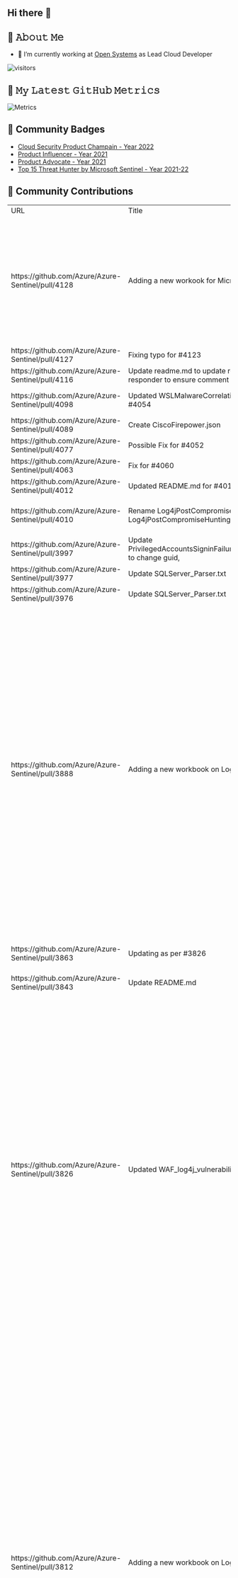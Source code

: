 ## Hi there 👋

<!--
**samikroy/samikroy** is a ✨ _special_ ✨ repository because its `README.md` (this file) appears on your GitHub profile.
-->
## :book: 𝙰𝚋𝚘𝚞𝚝 𝙼𝚎

- 🔭 I’m currently working at [Open Systems](https://www.open-systems.com/) as Lead Cloud Developer

![visitors](https://visitor-badge-reloaded.herokuapp.com/badge?page_id=samikroy.samikroy&color=00df00)

## 🔔 𝙼𝚢 𝙻𝚊𝚝𝚎𝚜𝚝 𝙶𝚒𝚝𝙷𝚞𝚋 𝙼𝚎𝚝𝚛𝚒𝚌𝚜
![Metrics](https://metrics.lecoq.io/samikroy?template=classic&config.timezone=Asia%2FCalcutta)

## 🔔 Community Badges

- [Cloud Security Product Champain - Year 2022](https://www.credly.com/badges/98602b18-0334-4f11-8326-b0bc4314a9d0?source=linked_in_profile)
- [Product Influencer - Year 2021](https://www.credly.com/badges/ebcc9ad2-09ac-4a9d-b284-6337dab69af9?source=linked_in_profile)
- [Product Advocate - Year 2021](https://www.credly.com/badges/e615ffbf-b8a7-49aa-9a9e-c5fb021cd023)
- [Top 15 Threat Hunter by Microsoft Sentinel - Year 2021-22 ](https://github.com/Azure/Azure-Sentinel/blob/master/Tools/stats/stats.md)

## 🔔 Community Contributions

<table border=0 cellpadding=0 cellspacing=0>
 <col width=327 style='mso-width-source:userset;mso-width-alt:11426;width:246pt'>
 <col width=503 style='mso-width-source:userset;mso-width-alt:17570;width:378pt'>
 <col width=96 style='mso-width-source:userset;mso-width-alt:3351;width:72pt'>
 <col width=64 style='width:48pt'>
 <col width=503 style='mso-width-source:userset;mso-width-alt:17570;width:378pt'>
 <col class=xl65648 width=141 style='mso-width-source:userset;mso-width-alt:
 4933;width:106pt'>
 <col class=xl64648 width=141 span=2 style='mso-width-source:userset;
 mso-width-alt:4933;width:106pt'>
 <tr height=19 style='height:14.5pt'>
  <td height=19 class=xl15648 width=327 style='height:14.5pt;width:246pt'>URL</td>
  <td class=xl15648 width=503 style='width:378pt'>Title</td>
  <td class=xl15648 width=96 style='width:72pt'>Label</td>
  <td class=xl15648 width=64 style='width:48pt'>State</td>
  <td class=xl15648 width=503 style='width:378pt'>body</td>
  <td class=xl65648 width=141 style='width:106pt'>created_at</td>
  <td class=xl64648 width=141 style='width:106pt'>updated_at</td>
  <td class=xl64648 width=141 style='width:106pt'>closed_at</td>
 </tr>
 <tr height=290 style='height:217.5pt'>
  <td height=290 class=xl15648 style='height:217.5pt'>https://github.com/Azure/Azure-Sentinel/pull/4128</td>
  <td class=xl15648>Adding a new workook for MicrosoftTeams</td>
  <td class=xl15648>Workbook</td>
  <td class=xl15648>open</td>
  <td class=xl63648 width=503 style='width:378pt'>Change(s):<br>
    <br>
    Azure-Sentinel/Workbooks/MicrosoftTeams.json- A new workbook added with the
  following tabs<br>
    Overview - An overview of Microsoft Teams logs in OfficeActivity.<br>
    Admin Activity - Administration activities in Microsoft Teams.<br>
    External User Activity - External user activities<br>
    Hunting - Hunting activities in Microsoft Teams.<br>
    <br>
    Azure-Sentinel/Workbooks/WorkbooksMetadata.json - To add workbook
  metadata.<br>
    <br>
    Azure-Sentinel/Workbooks/Images/Logos - To add workbook logo.<br>
    <br>
    Azure-Sentinel/Workbooks/Images/Preview - To add preview images.</td>
  <td class=xl65648>2022-02-08T19:46:56Z</td>
  <td class=xl64648>2022-02-09T14:19:14Z</td>
  <td class=xl64648></td>
 </tr>
 <tr height=19 style='height:14.5pt'>
  <td height=19 class=xl15648 style='height:14.5pt'>https://github.com/Azure/Azure-Sentinel/pull/4127</td>
  <td class=xl15648>Fixing typo for #4123</td>
  <td class=xl15648>Detection</td>
  <td class=xl15648>closed</td>
  <td class=xl15648>@ShaniFelig &amp; @petebryan<span
  style='mso-spacerun:yes'>  </span>- Fixing typo for #4123, please have a
  look.</td>
  <td class=xl65648>2022-02-08T19:20:26Z</td>
  <td class=xl64648>2022-02-08T21:21:32Z</td>
  <td class=xl64648>2022-02-08T20:20:11Z</td>
 </tr>
 <tr height=19 style='height:14.5pt'>
  <td height=19 class=xl15648 style='height:14.5pt'>https://github.com/Azure/Azure-Sentinel/pull/4116</td>
  <td class=xl15648>Update readme.md to update reader to responder to ensure
  comment updates.</td>
  <td class=xl15648></td>
  <td class=xl15648>closed</td>
  <td class=xl15648>Update readme.md to update reader to responder to ensure
  comment updates.</td>
  <td class=xl65648>2022-02-08T09:47:29Z</td>
  <td class=xl64648>2022-02-09T06:35:02Z</td>
  <td class=xl64648>2022-02-09T05:59:28Z</td>
 </tr>
 <tr height=39 style='height:29.0pt'>
  <td height=39 class=xl15648 style='height:29.0pt'>https://github.com/Azure/Azure-Sentinel/pull/4098</td>
  <td class=xl15648>Updated WSLMalwareCorrelation.yaml for #4054</td>
  <td class=xl15648></td>
  <td class=xl15648>closed</td>
  <td class=xl63648 width=503 style='width:378pt'>Updated
  WSLMalwareCorrelation.yaml for #4054 <br>
    <br>
    @shainw &amp; @oshezaf - Please have a look.</td>
  <td class=xl65648>2022-02-07T05:39:14Z</td>
  <td class=xl64648>2022-02-09T04:40:28Z</td>
  <td class=xl64648>2022-02-08T20:16:28Z</td>
 </tr>
 <tr height=19 style='height:14.5pt'>
  <td height=19 class=xl15648 style='height:14.5pt'>https://github.com/Azure/Azure-Sentinel/pull/4089</td>
  <td class=xl15648>Create CiscoFirepower.json</td>
  <td class=xl15648>Workbook</td>
  <td class=xl15648>open</td>
  <td class=xl63648 width=503 style='width:378pt'>New workbook for Cisco
  Firepower as a troubleshooting for #4002</td>
  <td class=xl65648>2022-02-04T18:05:23Z</td>
  <td class=xl64648>2022-02-09T14:16:59Z</td>
  <td class=xl64648></td>
 </tr>
 <tr height=19 style='height:14.5pt'>
  <td height=19 class=xl15648 style='height:14.5pt'>https://github.com/Azure/Azure-Sentinel/pull/4077</td>
  <td class=xl15648>Possible Fix for #4052</td>
  <td class=xl15648></td>
  <td class=xl15648>closed</td>
  <td class=xl15648>Possible fix for #4052<span
  style='mso-spacerun:yes'> </span></td>
  <td class=xl65648>2022-02-02T13:36:43Z</td>
  <td class=xl64648>2022-02-07T04:38:45Z</td>
  <td class=xl64648>2022-02-05T01:38:45Z</td>
 </tr>
 <tr height=19 style='height:14.5pt'>
  <td height=19 class=xl15648 style='height:14.5pt'>https://github.com/Azure/Azure-Sentinel/pull/4063</td>
  <td class=xl15648>Fix for #4060</td>
  <td class=xl15648>Detection</td>
  <td class=xl15648>closed</td>
  <td class=xl15648></td>
  <td class=xl65648>2022-02-01T15:46:40Z</td>
  <td class=xl64648>2022-02-02T15:55:36Z</td>
  <td class=xl64648>2022-02-02T15:27:49Z</td>
 </tr>
 <tr height=19 style='height:14.5pt'>
  <td height=19 class=xl15648 style='height:14.5pt'>https://github.com/Azure/Azure-Sentinel/pull/4012</td>
  <td class=xl15648>Updated README.md for #4011</td>
  <td class=xl15648></td>
  <td class=xl15648>closed</td>
  <td class=xl15648>Updated README.md for #4011<span
  style='mso-spacerun:yes'> </span></td>
  <td class=xl65648>2022-01-26T09:15:44Z</td>
  <td class=xl64648>2022-02-09T04:38:58Z</td>
  <td class=xl64648>2022-02-02T00:04:16Z</td>
 </tr>
 <tr height=58 style='height:43.5pt'>
  <td height=58 class=xl15648 style='height:43.5pt'>https://github.com/Azure/Azure-Sentinel/pull/4010</td>
  <td class=xl15648>Rename Log4jPostCompromiseHunting to
  Log4jPostCompromiseHunting.json</td>
  <td class=xl15648></td>
  <td class=xl15648>closed</td>
  <td class=xl63648 width=503 style='width:378pt'>Renaming the workbook for
  make it visible in Sentinel Templates.<br>
    <br>
    @v-rucdu @alexkarabas - Updated the file as requested, request your help to
  merge.</td>
  <td class=xl65648>2022-01-26T03:30:26Z</td>
  <td class=xl64648>2022-01-27T14:39:07Z</td>
  <td class=xl64648>2022-01-27T13:08:27Z</td>
 </tr>
 <tr height=39 style='height:29.0pt'>
  <td height=39 class=xl15648 style='height:29.0pt'>https://github.com/Azure/Azure-Sentinel/pull/3997</td>
  <td class=xl15648>Update PrivilegedAccountsSigninFailureSpikes.yaml to change
  guid,</td>
  <td class=xl15648></td>
  <td class=xl15648>closed</td>
  <td class=xl63648 width=503 style='width:378pt'>Fix for the issue #3990 .
  Modified the hunting query to avoid version upgrade.<br>
    <br>
    @aprakash13 - Please review and let me know for changes.</td>
  <td class=xl65648>2022-01-24T21:35:11Z</td>
  <td class=xl64648>2022-02-01T10:50:15Z</td>
  <td class=xl64648>2022-02-01T10:47:12Z</td>
 </tr>
 <tr height=19 style='height:14.5pt'>
  <td height=19 class=xl15648 style='height:14.5pt'>https://github.com/Azure/Azure-Sentinel/pull/3977</td>
  <td class=xl15648>Update SQLServer_Parser.txt</td>
  <td class=xl15648></td>
  <td class=xl15648>closed</td>
  <td class=xl15648>Fix for #3968<span style='mso-spacerun:yes'> </span></td>
  <td class=xl65648>2022-01-21T15:45:13Z</td>
  <td class=xl64648>2022-02-01T10:56:17Z</td>
  <td class=xl64648>2022-02-01T10:56:17Z</td>
 </tr>
 <tr height=19 style='height:14.5pt'>
  <td height=19 class=xl15648 style='height:14.5pt'>https://github.com/Azure/Azure-Sentinel/pull/3976</td>
  <td class=xl15648>Update SQLServer_Parser.txt</td>
  <td class=xl15648></td>
  <td class=xl15648>closed</td>
  <td class=xl15648>Fixed #3969<span style='mso-spacerun:yes'> </span></td>
  <td class=xl65648>2022-01-21T15:43:10Z</td>
  <td class=xl64648>2022-02-01T10:42:38Z</td>
  <td class=xl64648>2022-02-01T10:39:30Z</td>
 </tr>
 <tr height=425 style='height:319.0pt'>
  <td height=425 class=xl15648 style='height:319.0pt'>https://github.com/Azure/Azure-Sentinel/pull/3888</td>
  <td class=xl15648>Adding a new workbook on Log4j hunting</td>
  <td class=xl15648>Workbook</td>
  <td class=xl15648>closed</td>
  <td class=xl63648 width=503 style='width:378pt'>Change(s):<br>
    <br>
    <br>
    <br>
    Azure-Sentinel/Workbooks/Log4jPostCompromiseHunting - A new workbook added
  with the following tabs<br>
    <br>
    FindTrace - A lookup to curated IOCs across all sentinel tables.<br>
    <br>
    SecurityNestedRecommendation - This section uses the Azure Defender
  Security Nested Recommendations data to find<br>
    <br>
    machines vulnerable to log4j CVE-2021-44228. Log4j is an open-source Apache
  logging library that is used in many Java-<br>
    <br>
    based applications. Security Nested Recommendations data is sent to
  Microsoft Sentinel using the continuous export<br>
    <br>
    feature of Azure Defender<br>
    <br>
    AzureDiagnostics - Azure Diagnostics<br>
    <br>
    MultipleDataSources - Across multiple data sources<br>
    <br>
    Syslog - From Syslog Sources<br>
    <br>
    <br>
    <br>
    Azure-Sentinel/Workbooks/WorkbooksMetadata.json - To add workbook
  metadata.<br>
    <br>
    <br>
    <br>
    Azure-Sentinel/Workbooks/Images/Logos - To add workbook logo.<br>
    <br>
    <br>
    <br>
    Azure-Sentinel/Workbooks/Images/Preview - To add preview images.</td>
  <td class=xl65648>2022-01-11T16:36:15Z</td>
  <td class=xl64648>2022-01-19T12:36:34Z</td>
  <td class=xl64648>2022-01-19T12:27:32Z</td>
 </tr>
 <tr height=58 style='height:43.5pt'>
  <td height=58 class=xl15648 style='height:43.5pt'>https://github.com/Azure/Azure-Sentinel/pull/3863</td>
  <td class=xl15648>Updating as per #3826</td>
  <td class=xl15648>Solution</td>
  <td class=xl15648>closed</td>
  <td class=xl63648 width=503 style='width:378pt'>Updating as per #3826<br>
    <br>
    <br>
    <br>
    </td>
  <td class=xl65648>2022-01-07T18:01:19Z</td>
  <td class=xl64648>2022-01-28T01:40:05Z</td>
  <td class=xl64648>2022-01-28T01:40:05Z</td>
 </tr>
 <tr height=19 style='height:14.5pt'>
  <td height=19 class=xl15648 style='height:14.5pt'>https://github.com/Azure/Azure-Sentinel/pull/3843</td>
  <td class=xl15648>Update README.md</td>
  <td class=xl15648></td>
  <td class=xl15648>closed</td>
  <td class=xl15648>Link fix for the issue logged #3839<span
  style='mso-spacerun:yes'> </span></td>
  <td class=xl65648>2022-01-05T20:18:37Z</td>
  <td class=xl64648>2022-01-06T04:25:52Z</td>
  <td class=xl64648>2022-01-05T21:02:41Z</td>
 </tr>
 <tr height=406 style='height:304.5pt'>
  <td height=406 class=xl15648 style='height:304.5pt'>https://github.com/Azure/Azure-Sentinel/pull/3826</td>
  <td class=xl15648>Updated WAF_log4j_vulnerability.yaml</td>
  <td class=xl15648>Detection</td>
  <td class=xl15648>closed</td>
  <td class=xl63648 width=503 style='width:378pt'><span
  style='mso-spacerun:yes'> </span><br>
    <br>
    <span style='mso-spacerun:yes'>   </span>Change(s):<br>
    <br>
    <span style='mso-spacerun:yes'>   </span>- Updated query for
  WAF_log4j_vulnerability.yaml<br>
    <br>
    <br>
    <br>
    <span style='mso-spacerun:yes'>   </span>Reason for Change(s):<br>
    <br>
    <span style='mso-spacerun:yes'>   </span>- Expected fix for ISSUE #3814
  <br>
    <br>
    <br>
    <br>
    -----------------------------------------------------------------------------------------------------------<br>
    <br>
    <span style='mso-spacerun:yes'> </span>**Description for the PR:**<br>
    <br>
    Extended the columns to check if the columns exists as they are custom
  columns in Azure Diagnostics.<br>
    <br>
    This is an expected fix for<span style='mso-spacerun:yes'>  </span>#3814
  <br>
    <br>
    <br>
    <br>
    <br>
    <br>
    **Testing Completed:**<br>
    <br>
    <span style='mso-spacerun:yes'>  </span>Yes/ No :<span
  style='mso-spacerun:yes'>  </span>Yes<br>
    <br>
    <br>
    <br>
    <br>
    <br>
   
  -----------------------------------------------------------------------------------------------------------</td>
  <td class=xl65648>2022-01-03T19:21:12Z</td>
  <td class=xl64648>2022-01-05T20:13:58Z</td>
  <td class=xl64648>2022-01-04T09:49:53Z</td>
 </tr>
 <tr height=522 style='height:391.5pt'>
  <td height=522 class=xl15648 style='height:391.5pt'>https://github.com/Azure/Azure-Sentinel/pull/3812</td>
  <td class=xl15648>Adding a new workbook on Log4j hunting</td>
  <td class=xl15648>Workbook</td>
  <td class=xl15648>closed</td>
  <td class=xl63648 width=503 style='width:378pt'><span
  style='mso-spacerun:yes'> </span><br>
    <br>
    <span style='mso-spacerun:yes'>   </span>Change(s):<br>
    <br>
    <br>
    <br>
    <span style='mso-spacerun:yes'>   </span>-
  Azure-Sentinel/Workbooks/Log4jPostCompromiseHunting - A new workbook added
  with the following tabs<br>
    <br>
    <span style='mso-spacerun:yes'>      </span>FindTrace - A lookup to curated
  IOCs across all sentinel tables.<br>
    <br>
    <span style='mso-spacerun:yes'>     </span>SecurityNestedRecommendation -
  This section uses the Azure Defender Security Nested Recommendations data to
  find <br>
    <br>
    <span style='mso-spacerun:yes'>     </span>machines vulnerable to log4j
  CVE-2021-44228. Log4j is an open-source Apache logging library that is used
  in many Java- <br>
    <br>
    <span style='mso-spacerun:yes'>     </span>based applications. Security
  Nested Recommendations data is sent to Microsoft Sentinel using the
  continuous export <br>
    <br>
    <span style='mso-spacerun:yes'>     </span>feature of Azure Defender<br>
    <br>
    <span style='mso-spacerun:yes'>    </span>AzureDiagnostics - Azure
  Diagnostics<br>
    <br>
    <span style='mso-spacerun:yes'>   </span>MultipleDataSources - Across
  multiple data sources <br>
    <br>
    <span style='mso-spacerun:yes'>   </span>Syslog - From Syslog Sources<br>
    <br>
    <br>
    <br>
    <span style='mso-spacerun:yes'>    </span><br>
    <br>
    <span style='mso-spacerun:yes'>   </span>-
  Azure-Sentinel/Workbooks/WorkbooksMetadata.json - To add workbook
  metadata.<br>
    <br>
    <span style='mso-spacerun:yes'>   </span>-
  Azure-Sentinel/Workbooks/Images/Logos - To add workbook logo.<br>
    <br>
    <span style='mso-spacerun:yes'>   </span>-
  Azure-Sentinel/Workbooks/Images/Preview - To add preview images.<br>
    <br>
    <br>
    <br>
    <br>
    <br>
    <br>
    <br>
   
  -----------------------------------------------------------------------------------------------------------</td>
  <td class=xl65648>2021-12-29T16:58:59Z</td>
  <td class=xl64648>2022-01-26T03:27:00Z</td>
  <td class=xl64648>2022-01-12T05:33:50Z</td>
 </tr>
 <tr height=251 style='height:188.5pt'>
  <td height=251 class=xl15648 style='height:188.5pt'>https://github.com/Azure/Azure-Sentinel/pull/3783</td>
  <td class=xl15648>Adding Retention Tab</td>
  <td class=xl15648>Workbook</td>
  <td class=xl15648>closed</td>
  <td class=xl63648 width=503 style='width:378pt'>Adding retention tab to
  incorporate with export to excel option.<br>
    <br>
    <br>
    <br>
    ## Proposed Changes<br>
    <br>
    <br>
    <br>
    1. Display Workspace level retention.<br>
    <br>
    2. Display Table level retention.<br>
    <br>
    3. Both contains Export to excel functionality.<br>
    <br>
    <br>
    <br>
    <br>
    <br>
    <span style='mso-spacerun:yes'>  </span>-<br>
    <br>
    <span style='mso-spacerun:yes'>  </span>-<br>
    <br>
    <span style='mso-spacerun:yes'>  </span>-<br>
    <br>
    </td>
  <td class=xl65648>2021-12-23T08:39:26Z</td>
  <td class=xl64648>2022-01-05T20:13:18Z</td>
  <td class=xl64648>2022-01-05T19:08:27Z</td>
 </tr>
 <tr height=19 style='height:14.5pt'>
  <td height=19 class=xl15648 style='height:14.5pt'>https://github.com/Azure/Azure-Sentinel/pull/3672</td>
  <td class=xl15648>Fix for #3669</td>
  <td class=xl15648></td>
  <td class=xl15648>closed</td>
  <td class=xl15648>Fix for #3669 and addition of
  AADNonInteractiveUserSignInLogs to the query.</td>
  <td class=xl65648>2021-12-10T06:44:43Z</td>
  <td class=xl64648>2021-12-29T14:17:00Z</td>
  <td class=xl64648>2021-12-28T17:14:57Z</td>
 </tr>
 <tr height=174 style='height:130.5pt'>
  <td height=174 class=xl15648 style='height:130.5pt'>https://github.com/Azure/Azure-Sentinel/pull/3657</td>
  <td class=xl15648>Updated Mitre Technique</td>
  <td class=xl15648></td>
  <td class=xl15648>closed</td>
  <td class=xl63648 width=503 style='width:378pt'>Have updated T1070 which is
  parent of<span style='mso-spacerun:yes'>  </span>T1070.001 (Indicator Removal
  on Host: Clear Windows Event Logs)<br>
    <br>
    Have tagged the parent for consistency.<br>
    <br>
    <br>
    <br>
    #3628 <br>
    <br>
    <br>
    <br>
    @aprakash13 - Please review.<br>
    <br>
    Thank you.<br>
    <br>
    </td>
  <td class=xl65648>2021-12-08T18:24:35Z</td>
  <td class=xl64648>2021-12-10T13:40:41Z</td>
  <td class=xl64648>2021-12-10T09:28:14Z</td>
 </tr>
 <tr height=58 style='height:43.5pt'>
  <td height=58 class=xl15648 style='height:43.5pt'>https://github.com/Azure/Azure-Sentinel/pull/3634</td>
  <td class=xl15648>AADSuspectedBruteForce.yaml</td>
  <td class=xl15648></td>
  <td class=xl15648>closed</td>
  <td class=xl63648 width=503 style='width:378pt'>Testing for #3601<br>
    <br>
    <br>
    <br>
    </td>
  <td class=xl65648>2021-12-07T04:01:54Z</td>
  <td class=xl64648>2021-12-30T23:39:33Z</td>
  <td class=xl64648>2021-12-30T23:39:32Z</td>
 </tr>
 <tr height=58 style='height:43.5pt'>
  <td height=58 class=xl15648 style='height:43.5pt'>https://github.com/Azure/Azure-Sentinel/pull/3600</td>
  <td class=xl15648>Fix for #3446</td>
  <td class=xl15648>Playbook</td>
  <td class=xl15648>closed</td>
  <td class=xl63648 width=503 style='width:378pt'>Fix for #3446<br>
    <br>
    <br>
    <br>
    </td>
  <td class=xl65648>2021-12-02T05:34:41Z</td>
  <td class=xl64648>2022-02-02T05:42:04Z</td>
  <td class=xl64648>2022-02-02T00:10:14Z</td>
 </tr>
 <tr height=77 style='height:58.0pt'>
  <td height=77 class=xl15648 style='height:58.0pt'>https://github.com/Azure/Azure-Sentinel/pull/3556</td>
  <td class=xl15648>Detection : External User Added to Team and Immediately
  Uploads File</td>
  <td class=xl15648>Detection</td>
  <td class=xl15648>closed</td>
  <td class=xl63648 width=503 style='width:378pt'>## Proposed Changes<br>
    <br>
    <br>
    <br>
    This detection identifies an external user is added to a Team or Teams
  chat<br>
    <br>
    <span style='mso-spacerun:yes'> </span>and within 1 minute of being added
  upload a file via the chat.</td>
  <td class=xl65648>2021-11-26T18:38:40Z</td>
  <td class=xl64648>2021-12-30T21:21:01Z</td>
  <td class=xl64648>2021-12-30T21:21:01Z</td>
 </tr>
 <tr height=155 style='height:116.0pt'>
  <td height=155 class=xl15648 style='height:116.0pt'>https://github.com/Azure/Azure-Sentinel/pull/3469</td>
  <td class=xl15648>Moved hunting queries to workspace deployment saved
  searches</td>
  <td class=xl15648></td>
  <td class=xl15648>closed</td>
  <td class=xl63648 width=503 style='width:378pt'>Fixes # Removed actual tables
  from hunting queries and analytic rule.<br>
    <br>
    <br>
    <br>
    ## Proposed Changes<br>
    <br>
    <br>
    <br>
    <span style='mso-spacerun:yes'>  </span>- Moved Solorigate Inventory check
  hunting query to workspace.json<br>
    <br>
    <span style='mso-spacerun:yes'>  </span>- Removed actual tables from Moved
  Solorigate Inventory<br>
    <br>
    <span style='mso-spacerun:yes'>  </span>- Removed actual tables from
  Solorigate Network Beacon Analytic rule<br>
    <br>
    </td>
  <td class=xl65648>2021-11-17T20:39:28Z</td>
  <td class=xl64648>2021-12-10T13:43:08Z</td>
  <td class=xl64648>2021-11-29T17:25:16Z</td>
 </tr>
 <tr height=251 style='height:188.5pt'>
  <td height=251 class=xl15648 style='height:188.5pt'>https://github.com/Azure/Azure-Sentinel/pull/3323</td>
  <td class=xl15648>[Proofpoint detection] - Fixes on TI match and lookback
  time.</td>
  <td class=xl15648></td>
  <td class=xl15648>closed</td>
  <td class=xl63648 width=503 style='width:378pt'>Fixes #3137 <br>
    <br>
    <br>
    <br>
    ## Proposed Changes<br>
    <br>
    <br>
    <br>
    <span style='mso-spacerun:yes'>  </span>- Filtered Inactive IoCs.<br>
    <br>
    <span style='mso-spacerun:yes'>  </span>- Checked possible IP address
  fields.<br>
    <br>
    <span style='mso-spacerun:yes'>  </span>- Taken only the last copy of the
  IoC from TI table<br>
    <br>
    <span style='mso-spacerun:yes'>  </span>- Updated the time frame for IOC
  look back from 30days to 14days as per Analytics Rule design.<br>
    <br>
    <span style='mso-spacerun:yes'>  </span><br>
    <br>
    @oshezaf , @Amitbergman, @ShaniFelig - Do we need to update the version
  number as well for these fixes !<br>
    <br>
    </td>
  <td class=xl65648>2021-10-27T15:42:44Z</td>
  <td class=xl64648>2021-12-10T13:43:38Z</td>
  <td class=xl64648>2021-12-02T03:13:52Z</td>
 </tr>
 <tr height=309 style='height:232.0pt'>
  <td height=309 class=xl15648 style='height:232.0pt'>https://github.com/Azure/Azure-Sentinel/pull/3295</td>
  <td class=xl15648>Update ASimFullDeployment.json</td>
  <td class=xl15648></td>
  <td class=xl15648>closed</td>
  <td class=xl63648 width=503 style='width:378pt'>Fixes #3279 <br>
    <br>
    <br>
    <br>
    ## Proposed Changes<br>
    <br>
    <br>
    <br>
    <span style='mso-spacerun:yes'>  </span>-<span style='mso-spacerun:yes'> 
  </span>Updated the link from <br>
    <br>
    https://raw.githubusercontent.com/Azure/Azure-Sentinel/master/Parsers/ASimAuthentication/ARM/FullDeploymentAuthentication.json<br>
    <br>
    <br>
    <br>
    to <br>
    <br>
   
  https://raw.githubusercontent.com/Azure/Azure-Sentinel/master/Parsers/ASimAuthentication/FullDeploymentAuthentication.json<br>
    <br>
    <span style='mso-spacerun:yes'>  </span>-<br>
    <br>
    <span style='mso-spacerun:yes'>  </span>-<br>
    <br>
    </td>
  <td class=xl65648>2021-10-25T15:50:54Z</td>
  <td class=xl64648>2022-01-11T20:04:20Z</td>
  <td class=xl64648>2021-10-27T05:13:23Z</td>
 </tr>
 <tr height=116 style='height:87.0pt'>
  <td height=116 class=xl15648 style='height:87.0pt'>https://github.com/Azure/Azure-Sentinel/pull/3294</td>
  <td class=xl15648>Update FullDeploymentAuthentication.json</td>
  <td class=xl15648></td>
  <td class=xl15648>closed</td>
  <td class=xl63648 width=503 style='width:378pt'>Fixed #3278 <br>
    <br>
    <br>
    <br>
    ## Proposed Changes<br>
    <br>
    <br>
    <br>
    <span style='mso-spacerun:yes'>  </span>- Updated the links as
  mentioned.<br>
    <br>
    </td>
  <td class=xl65648>2021-10-25T15:33:04Z</td>
  <td class=xl64648>2022-01-11T20:04:14Z</td>
  <td class=xl64648>2021-10-27T05:00:26Z</td>
 </tr>
 <tr height=135 style='height:101.5pt'>
  <td height=135 class=xl15648 style='height:101.5pt'>https://github.com/Azure/Azure-Sentinel/pull/3276</td>
  <td class=xl15648>Update readme.md</td>
  <td class=xl15648></td>
  <td class=xl15648>closed</td>
  <td class=xl63648 width=503 style='width:378pt'>Fixes #<br>
    <br>
    <br>
    <br>
    https://github.com/Azure/Azure-Sentinel/issues/3154<br>
    <br>
    <span style='mso-spacerun:yes'>  </span>-<br>
    <br>
    <span style='mso-spacerun:yes'>  </span>-<br>
    <br>
    <span style='mso-spacerun:yes'>  </span>-<br>
    <br>
    </td>
  <td class=xl65648>2021-10-22T17:50:49Z</td>
  <td class=xl64648>2022-01-11T20:04:13Z</td>
  <td class=xl64648>2021-11-17T18:25:40Z</td>
 </tr>
 <tr height=174 style='height:130.5pt'>
  <td height=174 class=xl15648 style='height:130.5pt'>https://github.com/Azure/Azure-Sentinel/pull/3166</td>
  <td class=xl15648>Fixed playbook links</td>
  <td class=xl15648></td>
  <td class=xl15648>closed</td>
  <td class=xl63648 width=503 style='width:378pt'>Fixes #<br>
    <br>
    Issues -<span style='mso-spacerun:yes'>  </span>#3124 <br>
    <br>
    <br>
    <br>
    ## Proposed Changes<br>
    <br>
    <br>
    <br>
    <span style='mso-spacerun:yes'>  </span>- Link for Deploy to Azure
  fixed.<br>
    <br>
    <span style='mso-spacerun:yes'>  </span>-<br>
    <br>
    <span style='mso-spacerun:yes'>  </span>-<br>
    <br>
    @sreedharande<span style='mso-spacerun:yes'>  </span>- please have a
  review.</td>
  <td class=xl65648>2021-10-04T16:45:01Z</td>
  <td class=xl64648>2022-01-11T20:04:12Z</td>
  <td class=xl64648>2021-10-04T20:30:07Z</td>
 </tr>
 <tr height=135 style='height:101.5pt'>
  <td height=135 class=xl15648 style='height:101.5pt'>https://github.com/Azure/Azure-Sentinel/pull/3118</td>
  <td class=xl15648>Added a time chart as Sign-in Trend over Time</td>
  <td class=xl15648></td>
  <td class=xl15648>closed</td>
  <td class=xl63648 width=503 style='width:378pt'>Fixes #<br>
    <br>
    <br>
    <br>
    ## Proposed Changes<br>
    <br>
    <br>
    <br>
    Added this time chart to display Sign-in Trend over Time.<br>
    <br>
    This has a TimeBrush enabled for the rest of the widgets to be filtered
  based on that.</td>
  <td class=xl65648>2021-09-27T19:27:43Z</td>
  <td class=xl64648>2021-12-08T13:03:15Z</td>
  <td class=xl64648>2021-12-08T13:00:24Z</td>
 </tr>
 <tr height=155 style='height:116.0pt'>
  <td height=155 class=xl15648 style='height:116.0pt'>https://github.com/Azure/Azure-Sentinel/pull/3084</td>
  <td class=xl15648>Logged<span style='mso-spacerun:yes'>  </span>By Service
  Trend</td>
  <td class=xl15648></td>
  <td class=xl15648>closed</td>
  <td class=xl63648 width=503 style='width:378pt'>Added a widget to show the
  trend based on Logged by Service.<br>
    <br>
    <br>
    <br>
    ## Proposed Changes<br>
    <br>
    <br>
    <br>
    <span style='mso-spacerun:yes'>  </span>- Added a widget to show the trend
  based on Logged by Service.<br>
    <br>
    <span style='mso-spacerun:yes'>  </span>-<br>
    <br>
    <span style='mso-spacerun:yes'>  </span>-<br>
    <br>
    </td>
  <td class=xl65648>2021-09-20T19:29:24Z</td>
  <td class=xl64648>2022-01-11T20:04:10Z</td>
  <td class=xl64648>2021-09-24T10:47:29Z</td>
 </tr>
 <tr height=251 style='height:188.5pt'>
  <td height=251 class=xl15648 style='height:188.5pt'>https://github.com/Azure/Azure-Sentinel/pull/3083</td>
  <td class=xl15648>Updated the correct time conversion.</td>
  <td class=xl15648></td>
  <td class=xl15648>closed</td>
  <td class=xl63648 width=503 style='width:378pt'><br>
    <br>
    <br>
    <br>
    Fixes #<br>
    <br>
    Case 1: The Custom formatting is to show in seconds hence updated the query
  to do the same.<br>
    <br>
    Case 2: Second is targeted against minutes to show the delay hence
  updated.<br>
    <br>
    <br>
    <br>
    ## Proposed Changes<br>
    <br>
    <br>
    <br>
    <br>
    <br>
    <span style='mso-spacerun:yes'>  </span>- The Custom formatting is to show
  in seconds hence updated the query to do the same.<br>
    <br>
    <span style='mso-spacerun:yes'>  </span>-<span style='mso-spacerun:yes'> 
  </span>Second is targeted against minutes to show the delay hence updated.</td>
  <td class=xl65648>2021-09-20T17:34:14Z</td>
  <td class=xl64648>2021-09-24T14:10:51Z</td>
  <td class=xl64648>2021-09-24T10:47:06Z</td>
 </tr>
 <tr height=155 style='height:116.0pt'>
  <td height=155 class=xl15648 style='height:116.0pt'>https://github.com/Azure/Azure-Sentinel/pull/3082</td>
  <td class=xl15648>Update WorkbooksMetadata.json</td>
  <td class=xl15648></td>
  <td class=xl15648>closed</td>
  <td class=xl63648 width=503 style='width:378pt'>Fixes #<br>
    <br>
    <br>
    <br>
    ## Proposed Changes<br>
    <br>
    <br>
    <br>
    <span style='mso-spacerun:yes'>  </span>-<br>
    <br>
    <span style='mso-spacerun:yes'>  </span>-<br>
    <br>
    <span style='mso-spacerun:yes'>  </span>-<br>
    <br>
    </td>
  <td class=xl65648>2021-09-20T17:01:53Z</td>
  <td class=xl64648>2021-09-20T17:04:51Z</td>
  <td class=xl64648>2021-09-20T17:04:36Z</td>
 </tr>
 <tr height=271 style='height:203.0pt'>
  <td height=271 class=xl15648 style='height:203.0pt'>https://github.com/Azure/Azure-Sentinel/pull/3081</td>
  <td class=xl15648>Removing the parameters filters from the workbook</td>
  <td class=xl15648></td>
  <td class=xl15648>closed</td>
  <td class=xl63648 width=503 style='width:378pt'>Removing the top parameters
  from the workbook which are not applicable here<br>
    <br>
    <br>
    <br>
    1. Subscription <br>
    <br>
    2. Workspace<br>
    <br>
    3. Timerange<br>
    <br>
    <br>
    <br>
    Fixes #<br>
    <br>
    <br>
    <br>
    ## Proposed Changes<br>
    <br>
    <br>
    <br>
    <span style='mso-spacerun:yes'>  </span>-<br>
    <br>
    <span style='mso-spacerun:yes'>  </span>-<br>
    <br>
    <span style='mso-spacerun:yes'>  </span>-<br>
    <br>
    </td>
  <td class=xl65648>2021-09-20T17:00:21Z</td>
  <td class=xl64648>2021-09-24T14:10:41Z</td>
  <td class=xl64648>2021-09-24T10:54:06Z</td>
 </tr>
 <tr height=19 style='height:14.5pt'>
  <td height=19 class=xl15648 style='height:14.5pt'>https://github.com/Azure/Azure-Sentinel/pull/2684</td>
  <td class=xl15648>Updated second time parameters correctly.</td>
  <td class=xl15648></td>
  <td class=xl15648>closed</td>
  <td class=xl15648></td>
  <td class=xl65648>2021-07-15T14:17:39Z</td>
  <td class=xl64648>2021-09-20T17:36:21Z</td>
  <td class=xl64648>2021-09-20T17:36:05Z</td>
 </tr>
 <tr height=77 style='height:58.0pt'>
  <td height=77 class=xl15648 style='height:58.0pt'>https://github.com/Azure/Azure-Sentinel/pull/2420</td>
  <td class=xl15648>Removing second to minute conversion as selected unit is in
  second</td>
  <td class=xl15648></td>
  <td class=xl15648>closed</td>
  <td class=xl63648 width=503 style='width:378pt'>Fixes #<br>
    <br>
    <br>
    <br>
    Removing second to minute conversion as selected unit is in second<br>
    <br>
    </td>
  <td class=xl65648>2021-06-07T16:12:35Z</td>
  <td class=xl64648>2021-07-02T06:57:31Z</td>
  <td class=xl64648>2021-07-02T06:57:30Z</td>
 </tr>
 <tr height=174 style='height:130.5pt'>
  <td height=174 class=xl15648 style='height:130.5pt'>https://github.com/Azure/Azure-Sentinel/pull/2419</td>
  <td class=xl15648>Removing second to minute conversion as selected unit is in
  second</td>
  <td class=xl15648></td>
  <td class=xl15648>closed</td>
  <td class=xl63648 width=503 style='width:378pt'>Fixes #<br>
    <br>
    <br>
    <br>
    ## Proposed Changes<br>
    <br>
    <br>
    <br>
    <span style='mso-spacerun:yes'>  </span>- Removing second to minute
  conversion (/60) as selected unit is in second (unit : 24)<br>
    <br>
    <span style='mso-spacerun:yes'>  </span>-<br>
    <br>
    <span style='mso-spacerun:yes'>  </span>-<br>
    <br>
    </td>
  <td class=xl65648>2021-06-07T15:44:58Z</td>
  <td class=xl64648>2021-06-07T16:09:28Z</td>
  <td class=xl64648>2021-06-07T16:09:28Z</td>
 </tr>
 <tr height=97 style='height:72.5pt'>
  <td height=97 class=xl15648 style='height:72.5pt'>https://github.com/Azure/Azure-Sentinel/pull/1068</td>
  <td class=xl15648>Create MultipleTeamsDeletes.yaml</td>
  <td class=xl15648></td>
  <td class=xl15648>closed</td>
  <td class=xl63648 width=503 style='width:378pt'><span
  style='mso-spacerun:yes'>  </span>This detection flags the occurrences of
  deleting multiple teams within an hour.<br>
    <br>
    This data is a part of Office 365 Connector in Azure Sentinel.<br>
    <br>
    More details: https://docs.microsoft.com/en-us/azure/sentinel/connect-office-365'<br>
    <br>
    </td>
  <td class=xl65648>2020-09-13T05:39:54Z</td>
  <td class=xl64648>2022-01-11T20:03:58Z</td>
  <td class=xl64648>2020-09-17T19:33:20Z</td>
 </tr>
 <tr height=97 style='height:72.5pt'>
  <td height=97 class=xl15648 style='height:72.5pt'>https://github.com/Azure/Azure-Sentinel/pull/1067</td>
  <td class=xl15648>Create ExternalUserAddedRemovedInTeams.yaml</td>
  <td class=xl15648></td>
  <td class=xl15648>closed</td>
  <td class=xl63648 width=503 style='width:378pt'>This detection flags the
  occurrences of external user accounts that are added to a Team and then
  removed within<br>
    <br>
    <span style='mso-spacerun:yes'>  </span>one hour.This data is a part of
  Office 365 Connector in Azure Sentinel.<br>
    <br>
    <span style='mso-spacerun:yes'>  </span>More details:
  https://docs.microsoft.com/en-us/azure/sentinel/connect-office-365</td>
  <td class=xl65648>2020-09-13T04:52:21Z</td>
  <td class=xl64648>2022-01-11T20:04:02Z</td>
  <td class=xl64648>2020-10-08T18:46:21Z</td>
 </tr>
 <tr height=174 style='height:130.5pt'>
  <td height=174 class=xl15648 style='height:130.5pt'>https://github.com/Azure/Azure-Sentinel/pull/796</td>
  <td class=xl15648>Updated AzureActivity.json</td>
  <td class=xl15648></td>
  <td class=xl15648>closed</td>
  <td class=xl63648 width=503 style='width:378pt'>Reason : Making Caller pill
  similar to ResourceGroup to get data from Log Analytics workspace instead of
  resource group.This will be enable users with limited permission only to
  workspace to deploy the workbook, instead the resource group.<br>
    <br>
    <br>
    <br>
   
  ![image](https://user-images.githubusercontent.com/20562985/86025760-36ecf080-ba4c-11ea-8e71-5dd9d4b2b39e.png)<br>
    <br>
    <br>
    <br>
    </td>
  <td class=xl65648>2020-06-26T17:11:51Z</td>
  <td class=xl64648>2020-09-25T03:08:06Z</td>
  <td class=xl64648>2020-09-24T18:38:39Z</td>
 </tr>
 <tr height=193 style='height:145.0pt'>
  <td height=193 class=xl15648 style='height:145.0pt'>https://github.com/Azure/Azure-Sentinel/pull/623</td>
  <td class=xl15648>Updated Host entity mapping</td>
  <td class=xl15648></td>
  <td class=xl15648>closed</td>
  <td class=xl63648 width=503 style='width:378pt'>Fixes #<br>
    <br>
    Updated Host entity mapping by replacing WorkstationName with Computer as
  WorkstationName<span style='mso-spacerun:yes'>  </span>comes as empty in some
  cases so Host Entity mapping could not capture the related entity
  information.<br>
    <br>
    ## Proposed Changes<br>
    <br>
    <br>
    <br>
    <span style='mso-spacerun:yes'>  </span>-<br>
    <br>
    <span style='mso-spacerun:yes'>  </span>-<br>
    <br>
    <span style='mso-spacerun:yes'>  </span>-<br>
    <br>
    </td>
  <td class=xl65648>2020-04-27T09:37:01Z</td>
  <td class=xl64648>2020-04-29T19:50:36Z</td>
  <td class=xl64648>2020-04-29T19:50:36Z</td>
 </tr>
 <tr height=232 style='height:174.0pt'>
  <td height=232 class=xl15648 style='height:174.0pt'>https://github.com/Azure/Azure-Sentinel/pull/573</td>
  <td class=xl15648>Create UserAccountEnabledDisabled_10m.yaml</td>
  <td class=xl15648></td>
  <td class=xl15648>closed</td>
  <td class=xl63648 width=503 style='width:378pt'>Identifies when a user
  account is enabled and then disabled within 10 minutes. This can be an
  indication of compromise and<br>
    <br>
    <span style='mso-spacerun:yes'>  </span>an adversary attempting to hide in
  the noise.<br>
    <br>
    <br>
    <br>
    Fixes #<br>
    <br>
    <br>
    <br>
    ## Proposed Changes<br>
    <br>
    <br>
    <br>
    <span style='mso-spacerun:yes'>  </span>-<br>
    <br>
    <span style='mso-spacerun:yes'>  </span>-<br>
    <br>
    <span style='mso-spacerun:yes'>  </span>-<br>
    <br>
    </td>
  <td class=xl65648>2020-04-05T09:58:46Z</td>
  <td class=xl64648>2020-04-06T21:10:38Z</td>
  <td class=xl64648>2020-04-06T21:10:38Z</td>
 </tr>
 <![if supportMisalignedColumns]>
 <tr height=0 style='display:none'>
  <td width=327 style='width:246pt'></td>
  <td width=503 style='width:378pt'></td>
  <td width=96 style='width:72pt'></td>
  <td width=64 style='width:48pt'></td>
  <td width=503 style='width:378pt'></td>
  <td width=141 style='width:106pt'></td>
  <td width=141 style='width:106pt'></td>
  <td width=141 style='width:106pt'></td>
 </tr>
 <![endif]>
</table>




## 📫 𝙷𝚘𝚠 𝚝𝚘 𝚛𝚎𝚊𝚌𝚑 𝚖𝚎:
𝚈𝚘𝚞 𝚌𝚊𝚗 𝚛𝚎𝚊𝚌𝚑 𝚖𝚎 𝚊𝚝 𝚝𝚑𝚎 𝚎𝚖𝚊𝚒𝚕 𝚒𝚗 𝚖𝚢 𝚐𝚒𝚝𝚑𝚞𝚋 𝚙𝚛𝚘𝚏𝚒𝚕𝚎. 𝙵𝚘𝚕𝚕𝚘𝚠 𝚖𝚢 𝚜𝚘𝚌𝚒𝚊𝚕𝚜!

[<img src="https://raw.githubusercontent.com/samikroy/samikroy/master/linkedin.png" height="40em" align="center" alt="Follow Samik on LinkedIn" title="Follow Samik on LinkedIn"/>](https://linkedin.com/in/roysamik)
[<img src="https://raw.githubusercontent.com/samikroy/samikroy/master/twitter.svg" height="40em" align="center" alt="Follow Samik on Twitter" title="Follow Samik on Twitter"/>](https://twitter.com/roy_samik)
[<img src="https://raw.githubusercontent.com/samikroy/samikroy/master/Wordpress_Blue_logo.png" height="40em" align="center" alt="Follow Samik on wordpress" title="Follow Samik on Wordpress"/>](https://samikroy.wordpress.com/)

<!--### ![My Stats](https://github-readme-stats.vercel.app/api?username=samikroy&&show_icons=true&title_color=ffffff&icon_color=bb2acf&text_color=daf7dc&bg_color=151515)-->


